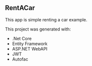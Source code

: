 ## RentACar
This app is simple renting a car example.

This project was generated with:                    
- .Net Core                                      
- Entity Framework
- ASP.NET WebAPI
- JWT                            
- Autofac
